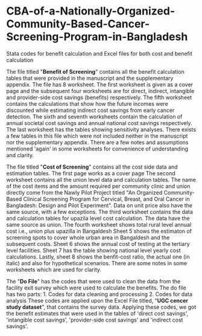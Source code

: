 # CBA-of-a-Nationally-Organized-Community-Based-Cancer-Screening-Program-in-Bangladesh
Stata codes for benefit calculation and Excel files for both cost and benefit calculation

The file titled "**Benefit of Screening**" contains all the benefit calculation tables that were provided in the manuscript and the supplementary appendix. 
The file has 8 worksheet. 
The first worksheet is given as a cover page and the subsequent four worksheets are for direct, indirect, intangible and provider-side cost savings (benefits) respectively.
The fifth worksheet contains the calculations that show how the future incomes were discounted while estimating indirect cost savings from early cancer detection.
The sixth and seventh worksheets contain the calculation of annual societal cost savings and annual national cost savings respectively. 
The last worksheet has the tables showing sensitivity analyses.
There exists a few tables in this file which were not included neither in the manuscript nor the supplementary appendix.
There are a few notes and assumptions mentioned 'again' in some worksheets for convenience of understanding and clarity.

The file titled "**Cost of Screening**" contains all the cost side data and estimation tables.
The first page works as a cover page
The second worksheet contains all the union level data and calculation tables. The name of the cost items and the amount required per community clinic and union directly come from the Nawly Pilot Project titled "An Organized Community-Based Clinical Screening Program for Cervical, Breast, and Oral Cancer in Bangladesh: Design and Pilot Experiment". Data on unit price also have the same source, with a few exceptions.
The third worksheet contains the data and calculation tables for upazila level cost calculation. The data have the same source as union.
The fourth worksheet shows total rural level annual cost i.e., union plus upazilla in Bangaldesh
Sheet 5 shows the estimaton of screening spots to cover whole urban area in Bangaldesh and the subsequent costs.
Sheet 6 shows the annual cost of testing at the tertiary level facilities.
Sheet 7 has the table showing national level yearly cost calculations. 
Lastly, sheet 8 shows the benfit-cost ratio, the actual one (in italic) and also for hypothetical scenarios.
There are some notes in some worksheets which are used for clarity.

The "**Do File**" has the codes that were used to clean the data from the facility exit survey which were used to calculate the benefits. 
The do file has two parts: 1. Codes for data cleaning and processing 2. Codes for data analysis
These codes are applied upon the Excel File titled, "**UGC cencer study dataset**", that contains the survey data.
Applying these codes, we got the benefit estimates that were used in the tables of 'direct cost savings', 'intangible cost savings', 'provider-side cost savings' and 'indirect cost savings'.
